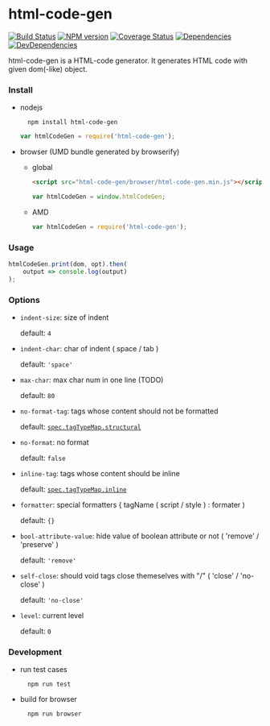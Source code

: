 html-code-gen
========

[![Build Status](https://img.shields.io/travis/ecomfe/html-code-gen.svg?style=flat)](http://travis-ci.org/ecomfe/html-code-gen)
[![NPM version](https://img.shields.io/npm/v/html-code-gen.svg?style=flat)](https://www.npmjs.com/package/html-code-gen)
[![Coverage Status](https://img.shields.io/coveralls/ecomfe/html-code-gen.svg?style=flat)](https://coveralls.io/r/ecomfe/html-code-gen)
[![Dependencies](https://img.shields.io/david/ecomfe/html-code-gen.svg?style=flat)](https://david-dm.org/ecomfe/html-code-gen)
[![DevDependencies](https://img.shields.io/david/dev/ecomfe/html-code-gen.svg?style=flat)](https://david-dm.org/ecomfe/html-code-gen)


html-code-gen is a HTML-code generator. It generates HTML code with given dom(-like) object.

### Install

* nodejs

		npm install html-code-gen


	```javascript
	var htmlCodeGen = require('html-code-gen');
	```

* browser (UMD bundle generated by browserify)

	* global

		```html
		<script src="html-code-gen/browser/html-code-gen.min.js"></script>
		```

		```javascript
		var htmlCodeGen = window.htmlCodeGen;
		```

	* AMD

		```javascript
		var htmlCodeGen = require('html-code-gen');
		```

### Usage

```javascript
htmlCodeGen.print(dom, opt).then(
	output => console.log(output)
);
```

### Options

* `indent-size`: size of indent

	default: `4`

* `indent-char`: char of indent ( space / tab )

	default: `'space'`

* `max-char`: max char num in one line (TODO)

	default: `80`

* `no-format-tag`: tags whose content should not be formatted

	default: [`spec.tagTypeMap.structural`](./lib/spec.js#L26)

* `no-format`: no format

	default: `false`

* `inline-tag`: tags whose content should be inline

	default: [`spec.tagTypeMap.inline`](./lib/spec.js#L25)

* `formatter`: special formatters { tagName ( script / style ) : formater )

	default: `{}`

* `bool-attribute-value`: hide value of boolean attribute or not ( 'remove' / 'preserve' )

	default: `'remove'`

* `self-close`: should void tags close themeselves with "/" ( 'close' / 'no-close' )

	default: `'no-close'`

* `level`: current level

	default: `0`

### Development

* run test cases

		npm run test

* build for browser

		npm run browser
